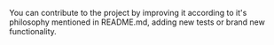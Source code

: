 
You can contribute to the project by improving it according to it's philosophy mentioned in README.md, adding new tests or brand new functionality.
